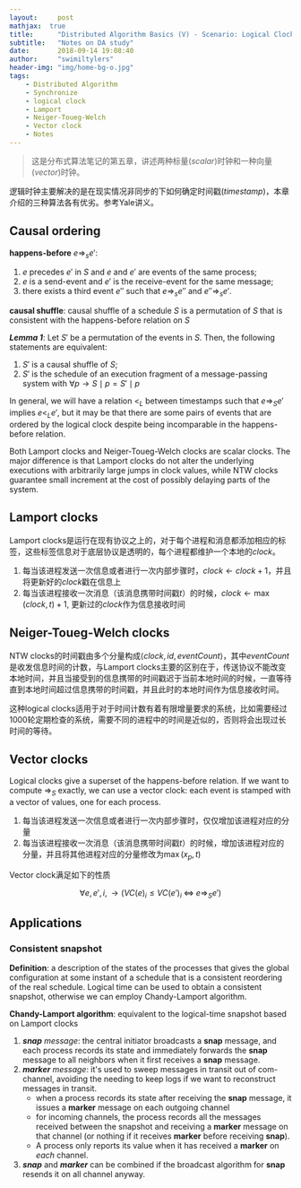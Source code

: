```yaml
---
layout:     post
mathjax:  true
title:      "Distributed Algorithm Basics (V) - Scenario: Logical Clock"
subtitle:   "Notes on DA study"
date:       2018-09-14 19:08:40
author:     "swimiltylers"
header-img: "img/home-bg-o.jpg"
tags:
    - Distributed Algorithm
    - Synchronize
    - logical clock
    - Lamport
    - Neiger-Toueg-Welch
    - Vector clock
    - Notes
---
```


> 这是分布式算法笔记的第五章，讲述两种标量(_scalar_)时钟和一种向量(_vector_)时钟。

逻辑时钟主要解决的是在现实情况非同步的下如何确定时间戳(_timestamp_)，本章介绍的三种算法各有优劣。参考Yale讲义。

## Causal ordering

__happens-before__ $e\Rightarrow_se'$:

1. $e$ precedes $e'$ in $S$ and $e$ and $e'$ are events of the same process;
2. $e$ is a send-event and $e'$ is the receive-event for the same message;
3. there exists a third event $e''$ such that $e\Rightarrow_s e''$ and $e''\Rightarrow_s e'$.

__causal shuffle__: causal shuffle of a schedule $S$ is a permutation of $S$ that is consistent with the happens-before relation on $S$

___Lemma 1___: Let $S'$ be a permutation of the events in $S$. Then, the following statements are equivalent:

1. $S'$ is a causal shuffle of $S$;
2. $S'$ is the schedule of an execution fragment of a message-passing system with $\forall p\rightarrow S\mid p=S'\mid p$

In general, we will have a relation $<_L$ between timestamps such that $e\Rightarrow_S e'$ implies $e<_L e'$, but it may be that there are some pairs of events that are ordered by the logical clock despite being incomparable in the happens-before relation.

Both Lamport clocks and Neiger-Toueg-Welch clocks are scalar clocks. The major difference is that Lamport clocks do not alter the underlying executions with arbitrarily large jumps in clock values, while NTW clocks guarantee small increment at the cost of possibly delaying parts of the system.

## Lamport clocks

Lamport clocks是运行在现有协议之上的，对于每个进程和消息都添加相应的标签，这些标签信息对于底层协议是透明的，每个进程都维护一个本地的$clock$。

1. 每当该进程发送一次信息或者进行一次内部步骤时，$clock\leftarrow clock+1$，并且将更新好的$clock$戳在信息上
2. 每当该进程接收一次消息（该消息携带时间戳$t$）的时候，$clock\leftarrow \max(clock, t)+1$, 更新过的$clock$作为信息接收时间

## Neiger-Toueg-Welch clocks

NTW clocks的时间戳由多个分量构成$\left<clock, id, eventCount\right>$，其中$eventCount$是收发信息时间的计数，与Lamport clocks主要的区别在于，传送协议不能改变本地时间，并且当接受到的信息携带的时间戳迟于当前本地时间的时候，一直等待直到本地时间超过信息携带的时间戳，并且此时的本地时间作为信息接收时间。

这种logical clocks适用于对于时间计数有着有限增量要求的系统，比如需要经过1000轮定期检查的系统，需要不同的进程中的时间是近似的，否则将会出现过长时间的等待。

## Vector clocks

Logical clocks give a superset of the happens-before relation. If we want to compute $\Rightarrow_S$ exactly, we can use a vector clock: each event is stamped with a vector of values, one for each process. 

1. 每当该进程发送一次信息或者进行一次内部步骤时，仅仅增加该进程对应的分量
2. 每当该进程接收一次消息（该消息携带时间戳$t$）的时候，增加该进程对应的分量，并且将其他进程对应的分量修改为$\max(x_p, t)$

Vector clock满足如下的性质

$$\forall e,e',i,\rightarrow \left(VC(e)_i \leq VC(e')_i\;\Leftrightarrow \;e\Rightarrow_S e'\right)$$

## Applications

### Consistent snapshot

__Definition__: a description of the states of the processes that gives the global configuration at some instant of a schedule that is a consistent reordering of the real schedule. Logical time can be used to obtain a consistent snapshot, otherwise we can employ Chandy-Lamport algorithm.

__Chandy-Lamport algorithm__: equivalent to the logical-time snapshot based on Lamport clocks

1. ___snap___ _message_: the central initiator broadcasts a __snap__ message, and each process records its state and immediately forwards the __snap__ message to all neighbors when it first receives a __snap__ message.
2. ___marker___ _message_: it's used to sweep messages in transit out of com-channel, avoiding the needing to keep logs if we want to reconstruct messages in transit.
   - when a process records its state after receiving the __snap__ message, it issues a __marker__ message on each outgoing channel
   - for incoming channels, the process records all the messages received between the snapshot and receiving a __marker__ message on that channel (or nothing if it receives __marker__ before receiving __snap__). 
   - A process only reports its value when it has received a __marker__ on _each_ channel.
3. ___snap___ and ___marker___ can be combined if the broadcast algorithm for __snap__ resends it on all channel anyway.